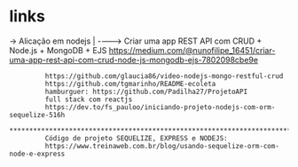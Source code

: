 # links
-> Alicação em nodejs
      |
      \----> Criar uma app REST API com CRUD + Node.js + MongoDB + EJS
             https://medium.com/@nunofilipe_16451/criar-uma-app-rest-api-com-crud-node-js-mongodb-ejs-7802098cbe9e

             https://github.com/glaucia86/video-nodejs-mongo-restful-crud
             https://github.com/tgmarinho/README-ecoleta
             hamburguer: https://github.com/Padilha27/ProjetoAPI
             full stack com reactjs
             https://dev.to/fs_pauloo/iniciando-projeto-nodejs-com-orm-sequelize-516h
             *******************************************************************************
             Código de projeto SEQUELIZE, EXPRESS e NODEJS:
             https://www.treinaweb.com.br/blog/usando-sequelize-orm-com-node-e-express
